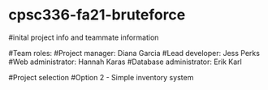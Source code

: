 # cpsc336-fa21-bruteforce
#inital project info and teammate information

#Team roles:
#Project manager: Diana Garcia
#Lead developer: Jess Perks
#Web administrator: Hannah Karas
#Database administrator: Erik Karl

#Project selection
 #Option 2 - Simple inventory system
